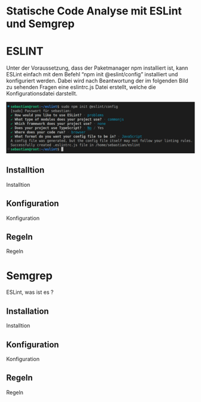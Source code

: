 # Statische Code Analyse mit ESLint und Semgrep


# ESLINT
Unter der Voraussetzung, dass der Paketmanager npm installiert ist, kann ESLint einfach mit dem Befehl “npm init @eslint/config” installiert und konfiguriert werden. Dabei wird nach Beantwortung der im folgenden Bild zu sehenden Fragen eine eslintrc.js Datei erstellt, welche die Konfigurationsdatei darstellt.

![Screenshot](console.jpg)

## Installtion
Installtion
## Konfiguration
Konfiguration
## Regeln
Regeln


# Semgrep
ESLint, was ist es ?
## Installation
Installtion
## Konfiguration
Konfiguration
## Regeln
Regeln
